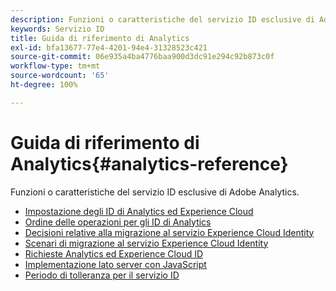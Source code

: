 ```yaml
---
description: Funzioni o caratteristiche del servizio ID esclusive di Adobe Analytics.
keywords: Servizio ID
title: Guida di riferimento di Analytics
exl-id: bfa13677-77e4-4201-94e4-31328523c421
source-git-commit: 06e935a4ba4776baa900d3dc91e294c92b873c0f
workflow-type: tm+mt
source-wordcount: '65'
ht-degree: 100%

---
```


# Guida di riferimento di Analytics{#analytics-reference}

Funzioni o caratteristiche del servizio ID esclusive di Adobe Analytics.

+ [Impostazione degli ID di Analytics ed Experience Cloud](analytics-ids.md)
+ [Ordine delle operazioni per gli ID di Analytics](analytics-order-of-operations.md)
+ [Decisioni relative alla migrazione al servizio Experience Cloud Identity](migration-decisions.md)
+ [Scenari di migrazione al servizio Experience Cloud Identity](migration-scenarios.md)
+ [Richieste Analytics ed Experience Cloud ID](legacy-analytics.md)
+ [Implementazione lato server con JavaScript](server-side.md)
+ [Periodo di tolleranza per il servizio ID](grace-period.md)
   <!--+ [Data Collection CNAMEs and Cross-Domain Tracking](cname.md)-->
